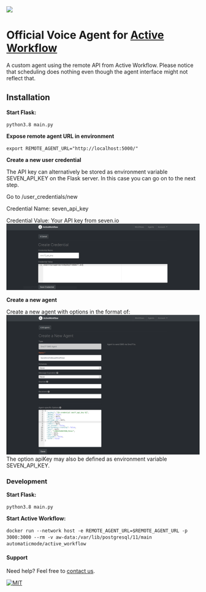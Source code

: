 <img src="https://www.seven.io/wp-content/uploads/Logo.svg" width="250" />


# Official Voice Agent for [Active Workflow](https://github.com/automaticmode/active_workflow)

A custom agent using the remote API from Active Workflow. 
Please notice that scheduling does nothing 
even though the agent interface might not reflect that.


## Installation
**Start Flask:**

`python3.8 main.py`

**Expose remote agent URL in environment**

`export REMOTE_AGENT_URL="http://localhost:5000/"`

**Create a new user credential**

The API key can alternatively be stored as environment variable 
SEVEN_API_KEY on the Flask server. In this case you can go on to the next step.


Go to /user_credentials/new

Credential Name: seven_api_key

Credential Value: Your API key from seven.io
![Screenshot: Create User Credential](screenshots/create_credential.png "Screenshot: Create User Credential")

**Create a new agent**

Create a new agent with options in the format of:
![Screenshot: Create Agent](screenshots/create_agent.png "Screenshot: Create Agent")
The option apiKey may also be defined as environment variable SEVEN_API_KEY.

### Development
**Start Flask:**

`python3.8 main.py`

**Start Active Workflow:**

`docker run --network host -e REMOTE_AGENT_URL=$REMOTE_AGENT_URL -p 3000:3000 --rm -v aw-data:/var/lib/postgresql/11/main automaticmode/active_workflow`


#### Support
Need help? Feel free to [contact us](https://www.seven.io/en/company/contact/).


[![MIT](https://img.shields.io/badge/License-MIT-teal.svg)](LICENSE)
